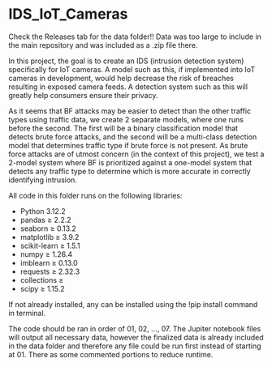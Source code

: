 # IDS_IoT_Cameras

Check the Releases tab for the data folder!! Data was too large to include in the main repository and was included as a .zip file there.

In this project, the goal is to create an IDS (intrusion detection system) specifically for IoT cameras. A model such as this, if implemented into IoT cameras in development, would help decrease the risk of breaches resulting in exposed camera feeds. A detection system such as this will greatly help consumers ensure their privacy. 

As it seems that BF attacks may be easier to detect than the other traffic types using traffic data, we create 2 separate models, where one runs before the second. The first will be a binary classification model that detects brute force attacks, and the second will be a multi-class detection model that determines traffic type if brute force is not present. As brute force attacks are of utmost concern (in the context of this project), we test a 2-model system where BF is prioritized against a one-model system that detects any traffic type to determine which is more accurate in correctly identifying intrusion. 

All code in this folder runs on the following libraries:

- Python 3.12.2
- pandas ≥ 2.2.2
- seaborn ≥ 0.13.2
- matplotlib ≥ 3.9.2
- scikit-learn ≥ 1.5.1
- numpy ≥ 1.26.4
- imblearn ≥ 0.13.0
- requests ≥ 2.32.3
- collections ≥
- scipy ≥ 1.15.2

If not already installed, any can be installed using the
!pip install <library> command in terminal. 

The code should be ran in order of 01, 02, ..., 07. The Jupiter notebook files will output all necessary data, however the finalized data is already included in the data folder and therefore any file could be run first instead of starting at 01. There as some commented portions to reduce runtime.  
